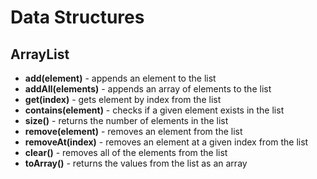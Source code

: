 # Data Structures

## ArrayList

* **add(element)** - appends an element to the list
* **addAll(elements)** - appends an array of elements to the list
* **get(index)** - gets element by index from the list
* **contains(element)** - checks if a given element exists in the list
* **size()** - returns the number of elements in the list
* **remove(element)** - removes an element from the list
* **removeAt(index)** - removes an element at a given index from the list
* **clear()** - removes all of the elements from the list
* **toArray()** - returns the values from the list as an array